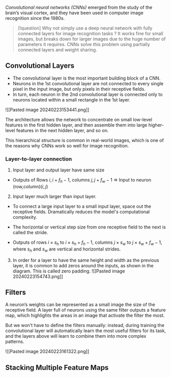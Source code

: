 *Convolutional neural networks (CNNs)* emerged from the study of the brain’s visual cortex, and they have been used in computer image recognition since the 1980s. 

>[!question] Why not simply use a deep neural network with fully connected layers for image recognition tasks ? 
> It works fine for small images, but breaks down for larger images due to the huge number of parameters it requires. CNNs solve this problem using partially connected layers and weight sharing.


## Convolutional Layers

- The convolutional layer is the most important building block of a CNN.
- Neurons in the 1st convolutional layer are not connected to every single pixel in the input image, but only pixels in their receptive fields.
- In turn, each neuron in the 2nd convolutional layer is connected only to neurons located within a small rectangle in the 1st layer.

![[Pasted image 20240223153441.png]]

The architecture allows the network to concentrate on small low-level features in the first hidden layer, and then assemble them into large higher-level features in the next hidden layer, and so on.

This hierarchical structure is common in real-world images, which is one of the reasons why CNNs work so well for image recognition.

### Layer-to-layer connection
1. Input layer and output layer have same size
- Outputs of Rows $i, i + f_h-1$, columns $j, j+f_w-1$ $\Rightarrow$  Input to neuron (row,column)$(i,j)$ 

2. Input layer much larger than input layer. 
- To connect a large input layer to a small input layer, space out the receptive fields. Dramatically reduces the model's computational complexity.
- The horizontal or vertical step size from one receptive field to the next is called the stride.

- Outputs of rows $i\times s_h$ to $i\times s_h + f_h - 1$, columns $j\times s_w$ to $j\times s_w + f_w -1$, where $s_h$ and $s_w$ are vertical and horizontal strides. 

3. In order for a layer to have the same height and width as the previous layer, it is common to add zeros around the inputs, as shown in the diagram. This is called zero padding.
![[Pasted image 20240223154743.png]]

## Filters

A neuron’s weights can be represented as a small image the size of the receptive field. A layer full of neurons using the same filter outputs a feature map, which highlights the areas in an image that activate the filter the most.

But we won’t have to define the filters manually: instead, during training the convolutional layer will automatically learn the most useful filters for its task, and the layers above will learn to combine them into more complex patterns.

![[Pasted image 20240223161322.png]]
## Stacking Multiple Feature Maps

